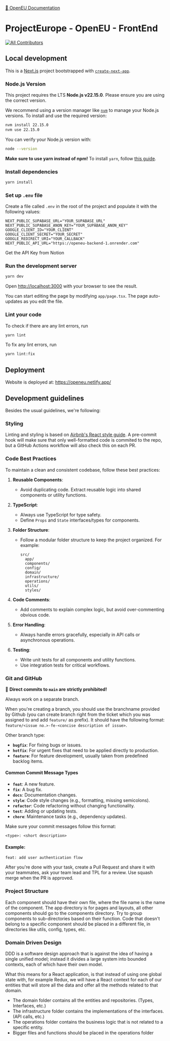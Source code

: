 [📖 OpenEU Documentation](https://docs-openeu.netlify.app/)

# ProjectEurope - OpenEU - FrontEnd

<!-- ALL-CONTRIBUTORS-BADGE:START - Do not remove or modify this section -->

[![All Contributors](https://img.shields.io/badge/all_contributors-16-orange.svg?style=flat-square)](#contributors-)

<!-- ALL-CONTRIBUTORS-BADGE:END -->

## Local development

This is a [Next.js](https://nextjs.org) project bootstrapped with [`create-next-app`](https://nextjs.org/docs/app/api-reference/cli/create-next-app).

### Node.js Version

This project requires the LTS **Node.js v22.15.0**. Please ensure you are using the correct version.

We recommend using a version manager like [`nvm`](https://github.com/nvm-sh/nvm) to manage your Node.js versions. To install and use the required version:

```bash
nvm install 22.15.0
nvm use 22.15.0
```

You can verify your Node.js version with:

```bash
node --version
```

**Make sure to use yarn instead of npm!**
To install `yarn`, follow [this guide](https://classic.yarnpkg.com/lang/en/docs/install/#mac-stable).

### Install dependencies

```bash
yarn install
```

### Set up `.env` file

Create a file called `.env` in the root of the project and populate it with the following values:

```
NEXT_PUBLIC_SUPABASE_URL="YOUR_SUPABASE_URL"
NEXT_PUBLIC_SUPABASE_ANON_KEY="YOUR_SUPABASE_ANON_KEY"
GOOGLE_CLIENT_ID="YOUR_CLIENT"
GOOGLE_CLIENT_SECRET="YOUR_SECRET"
GOOGLE_REDIRECT_URI="YOUR_CALLBACK"
NEXT_PUBLIC_API_URL="https://openeu-backend-1.onrender.com"
```

Get the API Key from Notion

### Run the development server

```bash
yarn dev
```

Open [http://localhost:3000](http://localhost:3000) with your browser to see the result.

You can start editing the page by modifying `app/page.tsx`. The page auto-updates as you edit the file.

### Lint your code

To check if there are any lint errors, run

```bash
yarn lint
```

To fix any lint errors, run

```bash
yarn lint:fix
```

## Deployment

Website is deployed at: https://openeu.netlify.app/

## Development guidelines

Besides the usual guidelines, we're following:

### Styling

Linting and styling is based on [Airbnb's React style guide](https://airbnb.io/javascript/react/). A pre-commit hook will make sure that only well-formatted code is commited to the repo, but a GitHub Actions workflow will also check this on each PR.

### Code Best Practices

To maintain a clean and consistent codebase, follow these best practices:

1. **Reusable Components**:

   - Avoid duplicating code. Extract reusable logic into shared components or utility functions.

2. **TypeScript**:

   - Always use TypeScript for type safety.
   - Define `Props` and `State` interfaces/types for components.

3. **Folder Structure**:

   - Follow a modular folder structure to keep the project organized. For example:
     ```
     src/
       app/
       components/
       config/
       domain/
       infrastructure/
       operations/
       utils/
       styles/
     ```

4. **Code Comments**:

   - Add comments to explain complex logic, but avoid over-commenting obvious code.

5. **Error Handling**:

   - Always handle errors gracefully, especially in API calls or asynchronous operations.

6. **Testing**:
   - Write unit tests for all components and utility functions.
   - Use integration tests for critical workflows.

### Git and GitHub

🚨 **Direct commits to `main` are strictly prohibited!**

Always work on a separate branch.

When you're creating a branch, you should use the branchname provided by Github (you can create branch right from the ticket which you was assigned to and add `feature/` as prefix). It should have the following format: `feature/<issue no.>-fe-<concise description of issue>`.

Other branch type:

- **`bugfix`**: For fixing bugs or issues.
- **`hotfix`**: For urgent fixes that need to be applied directly to production.
- **`feature`**: For feature development, usually taken from predefined backlog items.

#### Common Commit Message Types

- **`feat`**: A new feature.
- **`fix`**: A bug fix.
- **`docs`**: Documentation changes.
- **`style`**: Code style changes (e.g., formatting, missing semicolons).
- **`refactor`**: Code refactoring without changing functionality.
- **`test`**: Adding or updating tests.
- **`chore`**: Maintenance tasks (e.g., dependency updates).

Make sure your commit messages follow this format:

```plaintext
<type>: <short description>
```

#### Example:

```plaintext
feat: add user authentication flow
```

After you're done with your task, create a Pull Request and share it with your teammates, ask your team lead and TPL for a review. Use squash merge when the PR is approved.

### Project Structure

Each component should have their own file, where the file name is the name of the component. The app directory is for pages and layouts, all other components should go to the components directory. Try to group components to sub-directories based on their function. Code that doesn't belong to a specific component should be placed in a different file, in directories like utils, config, types, etc.

### Domain Driven Design

DDD is a software design approach that is against the idea of having a single unified model; instead it divides a large system into bounded contexts, each of which have their own model.

What this means for a React application, is that instead of using one global state with, for example Redux, we will have a React context for each of our entities that will store all the data and offer all the methods related to that domain.

- The domain folder contains all the entities and repositories. (Types, Interfaces, etc.)
- The infrastructure folder contains the implementations of the interfaces. (API calls, etc.)
- The operations folder contains the business logic that is not related to a specific entity.
- Bigger files and functions should be placed in the operations folder
